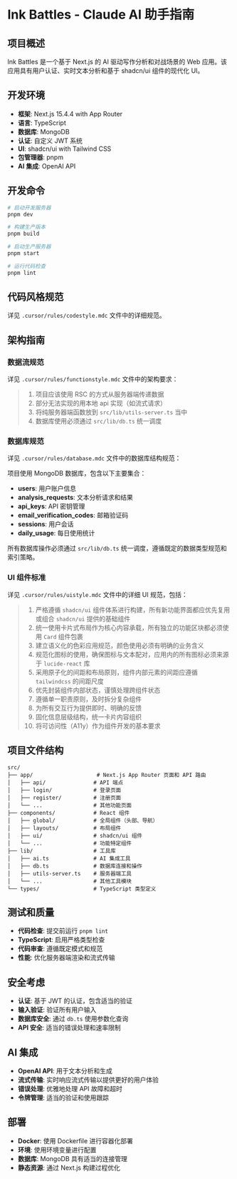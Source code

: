 # Ink Battles - Claude AI 助手指南

## 项目概述

Ink Battles 是一个基于 Next.js 的 AI 驱动写作分析和对战场景的 Web 应用。该应用具有用户认证、实时文本分析和基于 shadcn/ui 组件的现代化 UI。

## 开发环境

- **框架**: Next.js 15.4.4 with App Router
- **语言**: TypeScript
- **数据库**: MongoDB
- **认证**: 自定义 JWT 系统
- **UI**: shadcn/ui with Tailwind CSS
- **包管理器**: pnpm
- **AI 集成**: OpenAI API

## 开发命令

```bash
# 启动开发服务器
pnpm dev

# 构建生产版本
pnpm build

# 启动生产服务器
pnpm start

# 运行代码检查
pnpm lint
```

## 代码风格规范

详见 `.cursor/rules/codestyle.mdc` 文件中的详细规范。

## 架构指南

### 数据流规范
详见 `.cursor/rules/functionstyle.mdc` 文件中的架构要求：

> 1. 项目应该使用 RSC 的方式从服务器端传递数据
> 2. 部分无法实现的用本地 api 实现（如流式请求）
> 3. 将纯服务器端函数放到 `src/lib/utils-server.ts` 当中
> 4. 数据库使用必须通过 `src/lib/db.ts` 统一调度

### 数据库规范
详见 `.cursor/rules/database.mdc` 文件中的数据库结构规范：

项目使用 MongoDB 数据库，包含以下主要集合：
- **users**: 用户账户信息
- **analysis_requests**: 文本分析请求和结果
- **api_keys**: API 密钥管理
- **email_verification_codes**: 邮箱验证码
- **sessions**: 用户会话
- **daily_usage**: 每日使用统计

所有数据库操作必须通过 `src/lib/db.ts` 统一调度，遵循既定的数据类型规范和索引策略。

### UI 组件标准

详见 `.cursor/rules/uistyle.mdc` 文件中的详细 UI 规范，包括：

> 1. 严格遵循 `shadcn/ui` 组件体系进行构建，所有新功能界面都应优先复用或组合 `shadcn/ui` 提供的基础组件
> 2. 统一使用卡片式布局作为核心内容承载，所有独立的功能区块都必须使用 `Card` 组件包裹
> 3. 建立语义化的色彩应用规范，颜色使用必须有明确的业务含义
> 4. 规范化图标的使用，确保图标与文本配对，应用内的所有图标必须来源于 `lucide-react` 库
> 5. 采用原子化的间距和布局原则，组件内部元素的间距应遵循 `tailwindcss` 的间距尺度
> 6. 优先封装组件内部状态，谨慎处理跨组件状态
> 7. 遵循单一职责原则，及时拆分复杂组件
> 8. 为所有交互行为提供即时、明确的反馈
> 9. 固化信息层级结构，统一卡片内容组织
> 10. 将可访问性（A11y）作为组件开发的基本要求

## 项目文件结构

```
src/
├── app/                    # Next.js App Router 页面和 API 路由
│   ├── api/               # API 端点
│   ├── login/             # 登录页面
│   ├── register/          # 注册页面
│   └── ...                # 其他功能页面
├── components/            # React 组件
│   ├── global/            # 全局组件（头部、导航）
│   ├── layouts/           # 布局组件
│   ├── ui/                # shadcn/ui 组件
│   └── ...                # 功能特定组件
├── lib/                   # 工具库
│   ├── ai.ts              # AI 集成工具
│   ├── db.ts              # 数据库连接和操作
│   ├── utils-server.ts    # 服务器端工具
│   └── ...                # 其他工具模块
└── types/                 # TypeScript 类型定义
```

## 测试和质量

- **代码检查**: 提交前运行 `pnpm lint`
- **TypeScript**: 启用严格类型检查
- **代码审查**: 遵循既定模式和规范
- **性能**: 优化服务器端渲染和流式传输

## 安全考虑

- **认证**: 基于 JWT 的认证，包含适当的验证
- **输入验证**: 验证所有用户输入
- **数据库安全**: 通过 `db.ts` 使用参数化查询
- **API 安全**: 适当的错误处理和速率限制

## AI 集成

- **OpenAI API**: 用于文本分析和生成
- **流式传输**: 实时响应流式传输以提供更好的用户体验
- **错误处理**: 优雅地处理 API 故障和超时
- **令牌管理**: 适当的验证和使用跟踪

## 部署

- **Docker**: 使用 Dockerfile 进行容器化部署
- **环境**: 使用环境变量进行配置
- **数据库**: MongoDB 具有适当的连接管理
- **静态资源**: 通过 Next.js 构建过程优化

